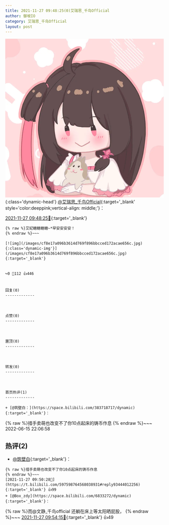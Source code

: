 ```yaml
---
title: 2021-11-27 09:48:25(0)艾瑞思_千鸟Official
author: 御坂IO
category: 艾瑞思_千鸟Official
layout: post
---
```


![img](/images/7e08840c56f251de28bdf766b647bd5fe9a5d50a.jpg){:class='dynamic-head'}
[@艾瑞思_千鸟Official](https://space.bilibili.com/1090010845/dynamic){:target='_blank' style='color:deeppink;vertical-align: middle;'}：

[2021-11-27 09:48:25🔗](https://t.bilibili.com/597598764568038931){:target='_blank'}

~~~
{% raw %}艾妃糖糖糖糖~*早安安安安！
{% endraw %}~~~

[![img](/images/cf8e17a096b3614d769f896bbcced172acae656c.jpg){:class='dynamic-img'}](/images/cf8e17a096b3614d769f896bbcced172acae656c.jpg){:target='_blank'}


↪️0 💬112 👍446


回复(0)
-------------



点赞(0)
-------------



置顶(0)
-------------



转发(0)
-------------



首页热评(1)
-------------

+ [@筑壁白：](https://space.bilibili.com/383718717/dynamic){:target='_blank'}：
~~~
{% raw %}措手卖萌也改变不了你10点起床的铸币作息
{% endraw %}~~~
2022-06-15 22:06:58


热评(2)
-------------

+ [@筑壁白](https://space.bilibili.com/383718717/dynamic){:target='_blank'}：
~~~
{% raw %}措手卖萌也改变不了你10点起床的铸币作息
{% endraw %}~~~
[2021-11-27 09:50:28🔗](https://t.bilibili.com/597598764568038931#reply93444012256){:target='_blank'} 👍99
+ [@Box_zdy](https://space.bilibili.com/6833272/dynamic){:target='_blank'}：
~~~
{% raw %}而@文静_千鸟official 还躺在床上等太阳晒屁股，
{% endraw %}~~~
[2021-11-27 09:54:15🔗](https://t.bilibili.com/597598764568038931#reply93444267984){:target='_blank'} 👍49


